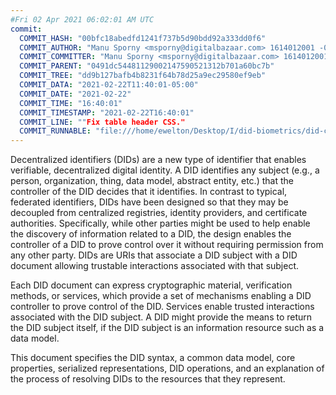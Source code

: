 ```yaml
---
#Fri 02 Apr 2021 06:02:01 AM UTC
commit:
  COMMIT_HASH: "00bfc18abedfd1241f737b5d90bdd92a333dd0f6"
  COMMIT_AUTHOR: "Manu Sporny <msporny@digitalbazaar.com> 1614012001 -0500"
  COMMIT_COMMITTER: "Manu Sporny <msporny@digitalbazaar.com> 1614012001 -0500"
  COMMIT_PARENT: "0491dc54481129002147590521312b701a60bc7b"
  COMMIT_TREE: "dd9b127bafb4b8231f64b78d25a9ec29580ef9eb"
  COMMIT_DATA: "2021-02-22T11:40:01-05:00"
  COMMIT_DATE: "2021-02-22"
  COMMIT_TIME: "16:40:01"
  COMMIT_TIMESTAMP: "2021-02-22T16:40:01"
  COMMIT_LINE: ""Fix table header CSS."
  COMMIT_RUNNABLE: "file:///home/ewelton/Desktop/I/did-biometrics/did-core-dataset/analysis/gitinfo/00bfc18abedfd1241f737b5d90bdd92a333dd0f6/snapshot/index.html"
---
```


<section id="abstract">
<p>
<a>Decentralized identifiers</a> (DIDs) are a new type of identifier that
enables verifiable, decentralized digital identity. A <a>DID</a> identifies any
subject (e.g., a person, organization, thing, data model, abstract entity, etc.)
that the controller of the <a>DID</a> decides that it identifies. In contrast to
typical, federated identifiers, <a>DIDs</a> have been designed so that they may
be decoupled from centralized registries, identity providers, and certificate
authorities. Specifically, while other parties might be used to help enable the
discovery of information related to a <a>DID</a>, the design enables the
controller of a <a>DID</a> to prove control over it without requiring permission
from any other party. <a>DIDs</a> are <a>URIs</a> that associate a <a>DID
subject</a> with a <a>DID document</a> allowing trustable interactions
associated with that subject.
    </p>
<p>
Each <a>DID document</a> can express cryptographic material, <a>verification
methods</a>, or <a>services</a>, which provide a set of mechanisms enabling a
<a>DID controller</a> to prove control of the <a>DID</a>. <a>Services</a> enable
trusted interactions associated with the <a>DID subject</a>. A <a>DID</a> might
provide the means to return the <a>DID subject</a> itself, if the <a>DID
subject</a> is an information resource such as a data model.
    </p>
<p>
This document specifies the DID syntax, a common data model, core properties,
serialized representations, DID operations, and an explanation of the process
of resolving DIDs to the resources that they represent.
    </p>
</section>
